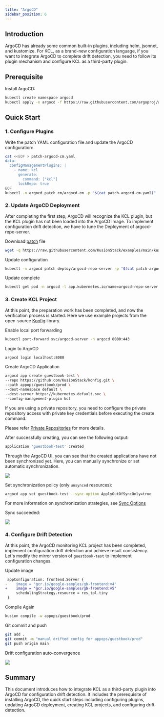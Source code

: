 ```yaml
---
title: "ArgoCD"
sidebar_position: 6
---
```


## Introduction

ArgoCD has already some common built-in plugins, including helm, jsonnet, and kustomize. For KCL, as a brand-new configuration language, if you want to integrate ArgoCD to complete drift detection, you need to follow its plugin mechanism and configure KCL as a third-party plugin.

## Prerequisite

Install ArgoCD:

```bash
kubectl create namespace argocd
kubectl apply -n argocd -f https://raw.githubusercontent.com/argoproj/argo-cd/stable/manifests/install.yaml
```

## Quick Start

### 1. Configure Plugins

Write the patch YAML configuration file and update the ArgoCD configuration:

```bash
cat <<EOF > patch-argocd-cm.yaml
data:
  configManagementPlugins: |
    - name: kcl
      generate:
        command: ["kcl"]
      lockRepo: true
EOF
kubectl -n argocd patch cm/argocd-cm -p "$(cat patch-argocd-cm.yaml)"
```

### 2. Update ArgoCD Deployment

After completing the first step, ArgoCD will recognize the KCL plugin, but the KCL plugin has not been loaded into the ArgoCD image. To implement configuration drift detection, we have to tune the Deployment of argocd-repo-server.

Download [patch](https://github.com/KusionStack/examples/blob/main/kusion/argo-cd/patch-argocd-repo-server.yaml) file

```bash
wget -q https://raw.githubusercontent.com/KusionStack/examples/main/kusion/argo-cd/patch-argocd-repo-server.yaml
```

Update configuration

```bash
kubectl -n argocd patch deploy/argocd-repo-server -p "$(cat patch-argocd-repo-server.yaml)"
```

Update complete

```bash
kubectl get pod -n argocd -l app.kubernetes.io/name=argocd-repo-server
```

### 3. Create KCL Project

At this point, the preparation work has been completed, and now the verification process is started. Here we use example projects from the open-source [Konfig](https://github.com/KusionStack/konfig) library.

Enable local port forwarding

```bash
kubectl port-forward svc/argocd-server -n argocd 8080:443
```

Login to ArgoCD

```bash
argocd login localhost:8080
```

Create ArgoCD Application

```bash
argocd app create guestbook-test \
--repo https://github.com/KusionStack/konfig.git \
--path appops/guestbook/prod \
--dest-namespace default \
--dest-server https://kubernetes.default.svc \
--config-management-plugin kcl
```

If you are using a private repository, you need to configure the private repository access with private key credentials before executing the create command.

Please refer [Private Repositories](https://argo-cd.readthedocs.io/en/stable/user-guide/private-repositories/#ssh-private-key-credential) for more details.

After successfully creating, you can see the following output:

```bash
application 'guestbook-test' created
```

Through the ArgoCD UI, you can see that the created applications have not been synchronized yet. 
Here, you can manually synchronize or set automatic synchronization.

![](/img/docs/user_docs/guides/argocd/out-of-sync.jpg)

Set synchronization policy (only `unsynced` resources):

```bash
argocd app set guestbook-test --sync-option ApplyOutOfSyncOnly=true
```

For more information on synchronization strategies, see [Sync Options](https://argo-cd.readthedocs.io/en/stable/user-guide/sync-options/)

Sync succeeded:

![](/img/docs/user_docs/guides/argocd/synced.jpg)

### 4. Configure Drift Detection

At this point, the ArgoCD monitoring KCL project has been completed, implement configuration drift detection and achieve result consistency.
Let's modify the mirror version of `guestbook-test` to implement configuration changes.

Update image

```diff
 appConfiguration: frontend.Server {
-    image = "gcr.io/google-samples/gb-frontend:v4"
+    image = "gcr.io/google-samples/gb-frontend:v5"
     schedulingStrategy.resource = res_tpl.tiny
 }
```

Compile Again

```bash
kusion compile -w appops/guestbook/prod
```

Git commit and push

```bash
git add .
git commit -m "manual drifted config for appops/guestbook/prod"
git push origin main
```

Drift configuration auto-convergence

![](/img/docs/user_docs/guides/argocd/reconcile-drifted-config.jpg)

## Summary

This document introduces how to integrate KCL as a third-party plugin into ArgoCD for configuration drift detection. It includes the prerequisite of installing ArgoCD, the quick start steps including configuring plugins, updating ArgoCD deployment, creating KCL projects, and configuring drift detection.

